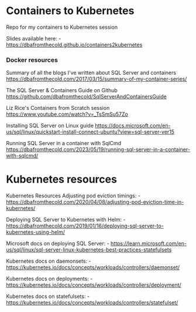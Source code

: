 # Containers to Kubernetes

Repo for my containers to Kubernetes session

Slides available here: -
https://dbafromthecold.github.io/containers2kubernetes


### Docker resources

Summary of all the blogs I've written about SQL Server and containers
https://dbafromthecold.com/2017/03/15/summary-of-my-container-series/

The SQL Server & Containers Guide on Github
https://github.com/dbafromthecold/SqlServerAndContainersGuide

Liz Rice's Containers from Scratch session
https://www.youtube.com/watch?v=_TsSmSu57Zo

Installing SQL Server on Linux guide
https://docs.microsoft.com/en-us/sql/linux/quickstart-install-connect-ubuntu?view=sql-server-ver15

Running SQL Server in a container with SqlCmd
https://dbafromthecold.com/2023/05/19/running-sql-server-in-a-container-with-sqlcmd/


# Kubernetes resources

Kubernetes Resources
Adjusting pod eviction timings: -
https://dbafromthecold.com/2020/04/08/adjusting-pod-eviction-time-in-kubernetes/

Deploying SQL Server to Kubernetes with Helm: -
https://dbafromthecold.com/2019/01/16/deploying-sql-server-to-kubernetes-using-helm/

Microsoft docs on deploying SQL Server: -
https://learn.microsoft.com/en-us/sql/linux/sql-server-linux-kubernetes-best-practices-statefulsets

Kubernetes docs on daemonsets: -
https://kubernetes.io/docs/concepts/workloads/controllers/daemonset/

Kubernetes docs on deployments: -
https://kubernetes.io/docs/concepts/workloads/controllers/deployment/

Kubernetes docs on statefulsets: -
https://kubernetes.io/docs/concepts/workloads/controllers/statefulset/